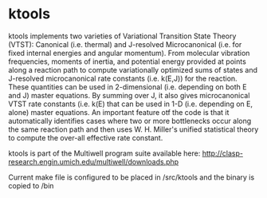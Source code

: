 # ktools

ktools implements two varieties of Variational Transition State Theory (VTST):
Canonical (i.e. thermal) and J-resolved Microcanonical (i.e. for fixed internal energies and
angular momentum). From molecular vibration frequencies, moments of inertia, and potential
energy provided at points along a reaction path to compute variationally optimized sums of states
and J-resolved microcanonical rate constants (i.e. k(E,J)) for the reaction. These quantities can be
used in 2-dimensional (i.e. depending on both E and J) master equations. By summing over J, it
also gives microcanonical VTST rate constants (i.e. k(E) that can be used in 1-D (i.e. depending
on E, alone) master equations. An important feature otf the code is that it automatically identifies
cases where two or more bottlenecks occur along the same reaction path and then uses W. H.
Miller's unified statistical theory to compute the over-all effective rate constant.

ktools is part of the Multiwell program suite available here:
http://clasp-research.engin.umich.edu/multiwell/downloads.php

Current make file is configured to be placed in <multiwell-2017>/src/ktools and the binary is copied to <multiwell-2017>/bin
